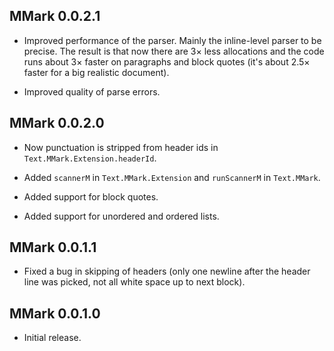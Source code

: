 ## MMark 0.0.2.1

* Improved performance of the parser. Mainly the inline-level parser to be
  precise. The result is that now there are 3× less allocations and the code
  runs about 3× faster on paragraphs and block quotes (it's about 2.5×
  faster for a big realistic document).

* Improved quality of parse errors.

## MMark 0.0.2.0

* Now punctuation is stripped from header ids in
  `Text.MMark.Extension.headerId`.

* Added `scannerM` in `Text.MMark.Extension` and `runScannerM` in
  `Text.MMark`.

* Added support for block quotes.

* Added support for unordered and ordered lists.

## MMark 0.0.1.1

* Fixed a bug in skipping of headers (only one newline after the header line
  was picked, not all white space up to next block).

## MMark 0.0.1.0

* Initial release.
